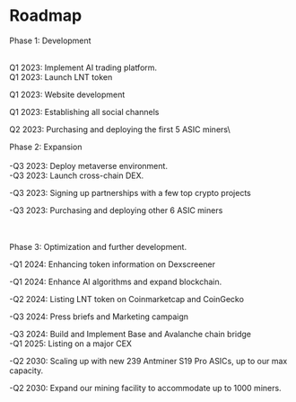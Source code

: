 # Roadmap

Phase 1: Development

\
Q1 2023: Implement AI trading platform.\
Q1 2023: Launch LNT token

Q1 2023: Website development

Q1 2023: Establishing all social channels

Q2 2023: Purchasing and deploying the first 5 ASIC miners\


Phase 2: Expansion\
\
\-Q3 2023: Deploy metaverse environment.\
\-Q3 2023: Launch cross-chain DEX.

\-Q3 2023: Signing up partnerships with a few top crypto projects

\-Q3 2023: Purchasing and deploying other 6 ASIC miners

\
\
Phase 3: Optimization and further development.



\-Q1 2024: Enhancing token information on Dexscreener

\-Q1 2024: Enhance AI algorithms and expand blockchain.

\-Q2 2024: Listing LNT token on Coinmarketcap and CoinGecko

\-Q3 2024: Press briefs and Marketing campaign

\-Q3 2024: Build and Implement Base and Avalanche chain bridge\
\-Q1 2025: Listing on a major CEX

\-Q2 2030: Scaling up with new 239 Antminer S19 Pro ASICs, up to our max capacity.

\-Q2 2030: Expand our mining facility to accommodate up to 1000 miners.
